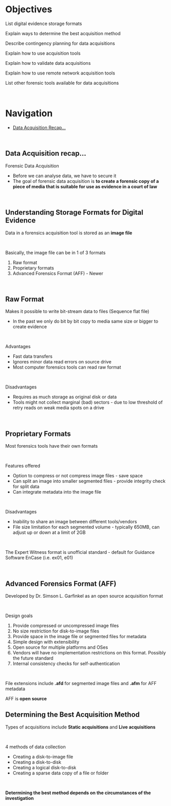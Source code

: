 # Objectives  

List digital evidence storage formats  

Explain ways to determine the best acquisition method  

Describe contingency planning for data acquisitions  

Explain how to use acquisition tools  

Explain how to validate data acquisitions  

Explain how to use remote network acquisition tools  

List other forensic tools available for data acquisitions  

<br>

# Navigation  
* [Data Acquisition Recap...](#data-acquisition-recap)  

<br>

## Data Acquisition recap...  

Forensic Data Acquisition  
* Before we can analyse data, we have to secure it  
* The goal of forensic data acquisition is <b>to create a forensic copy of a piece of media that is suitable for use as evidence in a court of law</b>  

<br>

## Understanding <b>Storage Formats</b> for Digital Evidence  

Data in a forensics acquisition tool is stored as an <b>image file</b>  

<br>

Basically, the image file can be in 1 of 3 formats  
1. Raw format  
2. Proprietary formats  
3. Advanced Forensics Format (AFF) - Newer  

<br>

## Raw Format  

Makes it possible to write bit-stream data to files (Sequence flat file)  
* In the past we only do bit by bit copy to media same size or bigger to create evidence  

<br>

Advantages  
* Fast data transfers  
* Ignores minor data read errors on source drive  
* Most computer forensics tools can read raw format  

<br>

Disadvantages  
* Requires as much storage as original disk or data  
* Tools might not collect marginal (bad) sectors - due to low threshold of retry reads on weak media spots on a drive  

<br>

## Proprietary Formats  

Most forensics tools have their own formats  

<br>

Features offered  
* Option to compress or not compress image files - save space  
* Can split an image into smaller segmented files - provide integrity check for split data  
* Can integrate metadata into the image file  

<br>

Disadvantages  
* Inability to share an image between different tools/vendors  
* File size limitation for each segmented volume - typically 650MB, can adjust up or down at a limit of 2GB  

<br>

The Expert Witness format is unofficial standard - default for Guidance Software EnCase (i.e. ex01, e01)  

<br>

## Advanced Forensics Format (AFF)  

Developed by Dr. Simson L. Garfinkel as an open source acquisition format  

<br>

Design goals  
1. Provide compressed or uncompressed image files  
2. No size restriction for disk-to-image files  
3. Provide space in the image file or segmented files for metadata  
4. Simple design with extensibility  
5. Open source for multiple platforms and OSes  
6. Vendors will have no implementation restrictions on this format. Possibly the future standard  
7. Internal consistency checks for self-authentication  

<br>

File extensions include <b>.afd</b> for segmented image files and <b>.afm</b> for AFF metadata  

AFF is <b>open source</b>  

## Determining the <b>Best Acquisition Method</b>  

Types of acquisitions include <b>Static acquisitions</b> and <b>Live acquisitions</b>  

<br>

4 methods of data collection  
* Creating a disk-to-image file  
* Creating a disk-to-disk  
* Creating a logical disk-to-disk  
* Creating a sparse data copy of a file or folder  

<br>

<b>Determining the best method depends on the circumstances of the investigation</b>  

